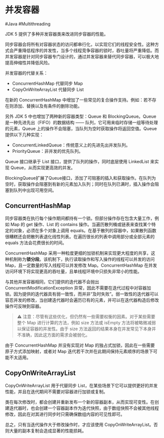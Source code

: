 # 并发容器
#Java #Multithreading 

JDK 5 提供了多种并发容器类来改进同步容器的性能。

同步容器会将所有对容器状态的访问都串行化，以实现它们的线程安全性。这种方式会严重降低程序的并发性，当多个线程竞争容器的锁时，吞吐量将严重降低。而并发容器是针对同步容器专门设计的，通过并发容器来替代同步容器，可以极大地提高伸缩性并降低风险。

并发容器的代替关系：

+ ConcurrentHashMap 代替同步 Map
+ CopyOnWriteArrayList 代替同步 List

在新的 ConcurrentHashMap 中增加了一些常见的复合操作支持。例如：若不存在则添加、替换以及有条件的删除功能。

另外 JDK 5 中也增加了两种新的容器类型：Queue 和 BlockingQueue。Queue 是一种先进先出（FIFO）的数据结构 —— 队列，它可用来临时存储一组等待处理的元素，Queue 上的操作不会阻塞，当队列为空时获取操作将返回空值。Queue 提供以下几种实现：

+ ConcurrentLinkedQueue：传统意义上的先进先出并发队列。
+ PriorityQueue：非并发的优先队列。

Queue 接口继承于 List 接口，提供了队列的操作，同时底层使用 LinkedList 来实现 Queue，从而实现更高效的并发。

BlockingQueue扩展了Queue接口，添加了可阻塞的插入和获取操作。在队列为空时，获取操作会阻塞到有新的元素加入队列；同时在队列已满时，插入操作会阻塞到队列中出现可用空间。

## ConcurrentHashMap

同步容器类在执行每个操作期间都持有一个锁。但部分操作存在包含大量工作，例如 Map 的 get 操作、List 的 contains 操作。当遍历散列桶或链表来查找某个特定的对象，必须在多个对象上调用 equals。在基于散列的容器中，如果散列函数很糟糕还会把散列表退化线性列表。在遍历很长的列表中调用部分或全部元素的 equals 方法会花费很长的时间。

ConcurrentHashMap 采用一种粒度更细的加锁机制来实现更大程度的共享，这种机制称为**锁分段**。该机制下，执行读取操作和写入操作的线程可以并发的访问 Map，且一定数量的写入线程可以并发修改 Map。ConcurrentHashMap 在并发访问环境下将实现更高的吞吐量，且单线程环境中只损失非常小的性能。

与其他并发容器相同，它们提供的迭代器不会抛出 ConcurrentModificationException 异常，因此不需要在迭代过程中对容器加锁。因为提供的迭代器具有弱一致性，而并非“及时失败”。弱一致性的迭代器可以容忍并发的修改，当创建迭代器时会遍历已有的元素，并可以在迭代器构造后修改操作可反映到容器。

> ⚠️ 注意：尽管有这些优化，但仍然有一些需要权衡的因素。对于某些需要整个 Map 进行计算的方法，例如 size 方法或 isEmpty 方法将被略微减弱以保证容器的并发性。由于 size 方法返回的结果本身在并发常见下本身并不准确，因此这方面的需求会被弱化。

由于 ConcurrentHashMap 并没有实现对 Map 的独占式加锁，因此在一些需要原子方式添加映射，或者对 Map 迭代若干次并在此期间保持元素顺序的场景下可能不太适用。

## CopyOnWriteArrayList

CopyOnWriteArrayList 用于代替同步 List，在某些场景下它可以提供更好的并发性能，并且在迭代期间不需要对容器进行加锁或复制。

类在每次修改时，都会创建并重新发布一个新的容器副本，从而实现可变性。在创建迭代器时，也会创建一个容器副本作为迭代快照，由于数组快照不会被其他线程修改，因此在对其进行同步时只需确保数组内容的可见性即可。

总之，只有当迭代操作大于修改操作时，才应该使用 CopyOnWriteArrayList。否则大量的副本复制会造成显著的性能损耗。